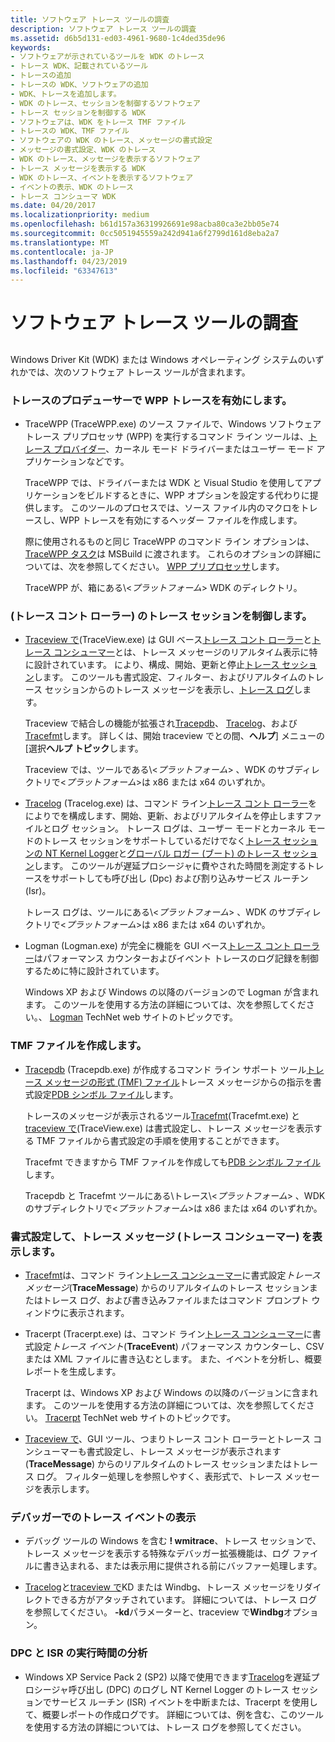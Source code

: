 ```yaml
---
title: ソフトウェア トレース ツールの調査
description: ソフトウェア トレース ツールの調査
ms.assetid: d6b5d131-ed03-4961-9680-1c4ded35de96
keywords:
- ソフトウェアが示されているツールを WDK のトレース
- トレース WDK、記載されているツール
- トレースの追加
- トレースの WDK、ソフトウェアの追加
- WDK、トレースを追加します。
- WDK のトレース、セッションを制御するソフトウェア
- トレース セッションを制御する WDK
- ソフトウェアは、WDK をトレース TMF ファイル
- トレースの WDK、TMF ファイル
- ソフトウェアの WDK のトレース、メッセージの書式設定
- メッセージの書式設定、WDK のトレース
- WDK のトレース、メッセージを表示するソフトウェア
- トレース メッセージを表示する WDK
- WDK のトレース、イベントを表示するソフトウェア
- イベントの表示、WDK のトレース
- トレース コンシューマ WDK
ms.date: 04/20/2017
ms.localizationpriority: medium
ms.openlocfilehash: b61d157a36319926691e98acba80ca3e2bb05e74
ms.sourcegitcommit: 0cc5051945559a242d941a6f2799d161d8eba2a7
ms.translationtype: MT
ms.contentlocale: ja-JP
ms.lasthandoff: 04/23/2019
ms.locfileid: "63347613"
---
```

# <a name="survey-of-software-tracing-tools"></a>ソフトウェア トレース ツールの調査


## <span id="ddk_survey_of_software_tracing_tools_tools"></span><span id="DDK_SURVEY_OF_SOFTWARE_TRACING_TOOLS_TOOLS"></span>


Windows Driver Kit (WDK) または Windows オペレーティング システムのいずれかでは、次のソフトウェア トレース ツールが含まれます。

### <a name="span-idenablingwpptracinginatraceproducerspanspan-idenablingwpptracinginatraceproducerspanenabling-wpp-tracing-in-a-trace-producer"></a><span id="enabling_wpp__tracing_in_a_trace_producer"></span><span id="ENABLING_WPP__TRACING_IN_A_TRACE_PRODUCER"></span>トレースのプロデューサーで WPP トレースを有効にします。

-   TraceWPP (TraceWPP.exe) のソース ファイルで、Windows ソフトウェア トレース プリプロセッサ (WPP) を実行するコマンド ライン ツールは、[トレース プロバイダー](trace-provider.md)、カーネル モード ドライバーまたはユーザー モード アプリケーションなどです。

    TraceWPP では、ドライバーまたは WDK と Visual Studio を使用してアプリケーションをビルドするときに、WPP オプションを設定する代わりに提供します。 このツールのプロセスでは、ソース ファイル内のマクロをトレースし、WPP トレースを有効にするヘッダー ファイルを作成します。

    際に使用されるものと同じ TraceWPP のコマンド ライン オプションは、 [TraceWPP タスク](tracewpp-task.md)は MSBuild に渡されます。 これらのオプションの詳細については、次を参照してください。 [WPP プリプロセッサ](wpp-preprocessor.md)します。

    TraceWPP が、箱にある\\&lt;*プラットフォーム*&gt; WDK のディレクトリ。

### <a name="span-idcontrollingtracesessionstracecontrollersspanspan-idcontrollingtracesessionstracecontrollersspancontrolling-trace-sessions-trace-controllers"></a><span id="controlling_trace_sessions__trace_controllers_"></span><span id="CONTROLLING_TRACE_SESSIONS__TRACE_CONTROLLERS_"></span>(トレース コント ローラー) のトレース セッションを制御します。

-   [Traceview で](traceview.md)(TraceView.exe) は GUI ベース[トレース コント ローラー](trace-controller.md)と[トレース コンシューマー](trace-consumer.md)とは、トレース メッセージのリアルタイム表示に特に設計されています。 により、構成、開始、更新と停止[トレース セッション](trace-session.md)します。 このツールも書式設定、フィルター、およびリアルタイムのトレース セッションからのトレース メッセージを表示し、[トレース ログ](trace-log.md)します。

    Traceview で結合しの機能が拡張され[Tracepdb](tracepdb.md)、 [Tracelog](tracelog.md)、および[Tracefmt](tracefmt.md)します。 詳しくは、開始 traceview でとの間、**ヘルプ**] メニューの [選択**ヘルプ トピック**します。

    Traceview では、ツールである\\&lt;*プラットフォーム*&gt; 、WDK のサブディレクトリで&lt;*プラットフォーム*&gt;は x86 または x64 のいずれか。

-   [Tracelog](tracelog.md) (Tracelog.exe) は、コマンド ライン[トレース コント ローラー](trace-controller.md)をによりでを構成します、開始、更新、およびリアルタイムを停止しますファイルとログ セッション。 トレース ログは、ユーザー モードとカーネル モードのトレース セッションをサポートしているだけでなく[トレース セッションの NT Kernel Logger](nt-kernel-logger-trace-session.md)と[グローバル ロガー (ブート) のトレース セッション](global-logger-trace-session.md)します。 このツールが遅延プロシージャに費やされた時間を測定するトレースをサポートしても呼び出し (Dpc) および割り込みサービス ルーチン (Isr)。

    トレース ログは、ツールにある\\&lt;*プラットフォーム*&gt; 、WDK のサブディレクトリで&lt;*プラットフォーム*&gt;は x86 または x64 のいずれか。

-   Logman (Logman.exe) が完全に機能を GUI ベース[トレース コント ローラー](trace-controller.md)はパフォーマンス カウンターおよびイベント トレースのログ記録を制御するために特に設計されています。

    Windows XP および Windows の以降のバージョンので Logman が含まれます。 このツールを使用する方法の詳細については、次を参照してください。、 [Logman](https://go.microsoft.com/fwlink/p/?linkid=179385) TechNet web サイトのトピックです。

### <a name="span-idcreatingtmffilesspanspan-idcreatingtmffilesspancreating-tmf-files"></a><span id="creating_tmf_files"></span><span id="CREATING_TMF_FILES"></span>TMF ファイルを作成します。

-   [Tracepdb](tracepdb.md) (Tracepdb.exe) が作成するコマンド ライン サポート ツール[トレース メッセージの形式 (TMF) ファイル](trace-message-format-file.md)トレース メッセージからの指示を書式設定[PDB シンボル ファイル](pdb-symbol-files.md)します。

    トレースのメッセージが表示されるツール[Tracefmt](tracefmt.md)(Tracefmt.exe) と[traceview で](traceview.md)(TraceView.exe) は書式設定し、トレース メッセージを表示する TMF ファイルから書式設定の手順を使用することができます。

    Tracefmt できますから TMF ファイルを作成しても[PDB シンボル ファイル](pdb-symbol-files.md)します。

    Tracepdb と Tracefmt ツールにある\\トレース\\&lt;*プラットフォーム*&gt; 、WDK のサブディレクトリで&lt;*プラットフォーム*&gt;は x86 または x64 のいずれか。

### <a name="span-idformattinganddisplayingtracemessagestraceconsumersspanspan-idformattinganddisplayingtracemessagestraceconsumersspanformatting-and-displaying-trace-messages-trace-consumers"></a><span id="formatting_and_displaying_trace_messages__trace_consumers_"></span><span id="FORMATTING_AND_DISPLAYING_TRACE_MESSAGES__TRACE_CONSUMERS_"></span>書式設定して、トレース メッセージ (トレース コンシューマー) を表示します。

-   [Tracefmt](tracefmt.md)は、コマンド ライン[トレース コンシューマー](trace-consumer.md)に書式設定*トレース メッセージ*(**TraceMessage**) からのリアルタイムのトレース セッションまたはトレース ログ、および書き込みファイルまたはコマンド プロンプト ウィンドウに表示されます。

-   Tracerpt (Tracerpt.exe) は、コマンド ライン[トレース コンシューマー](trace-consumer.md)に書式設定*トレース イベント*(**TraceEvent**) パフォーマンス カウンターし、CSV または XML ファイルに書き込むとします。 また、イベントを分析し、概要レポートを生成します。

    Tracerpt は、Windows XP および Windows の以降のバージョンに含まれます。 このツールを使用する方法の詳細については、次を参照してください。 [Tracerpt](https://go.microsoft.com/fwlink/p/?linkid=179389) TechNet web サイトのトピックです。

-   [Traceview で](traceview.md)、GUI ツール、つまりトレース コント ローラーとトレース コンシューマーも書式設定し、トレース メッセージが表示されます (**TraceMessage**) からのリアルタイムのトレース セッションまたはトレース ログ。 フィルター処理しを参照しやすく、表形式で、トレース メッセージを表示します。

### <a name="span-idviewingtraceeventsinadebuggerspanspan-idviewingtraceeventsinadebuggerspanviewing-trace-events-in-a-debugger"></a><span id="viewing_trace_events_in_a_debugger"></span><span id="VIEWING_TRACE_EVENTS_IN_A_DEBUGGER"></span>デバッガーでのトレース イベントの表示

-   デバッグ ツールの Windows を含む **! wmitrace**、トレース セッションで、トレース メッセージを表示する特殊なデバッガー拡張機能は、ログ ファイルに書き込まれる、または表示用に提供される前にバッファー処理します。

-   [Tracelog](tracelog.md)と[traceview で](traceview.md)KD または Windbg、トレース メッセージをリダイレクトできる方がアタッチされています。 詳細については、トレース ログを参照してください。 **-kd**パラメーターと、traceview で**Windbg**オプション。

### <a name="span-idanalyzingdpcandisrexecutiontimesspanspan-idanalyzingdpcandisrexecutiontimesspananalyzing-dpc-and-isr-execution-times"></a><span id="analyzing_dpc_and_isr_execution_times"></span><span id="ANALYZING_DPC_AND_ISR_EXECUTION_TIMES"></span>DPC と ISR の実行時間の分析

-   Windows XP Service Pack 2 (SP2) 以降で使用できます[Tracelog](tracelog.md)を遅延プロシージャ呼び出し (DPC) のログし NT Kernel Logger のトレース セッションでサービス ルーチン (ISR) イベントを中断または、Tracerpt を使用して、概要レポートの作成ログです。 詳細については、例を含む、このツールを使用する方法の詳細については、トレース ログを参照してください。

 

 





